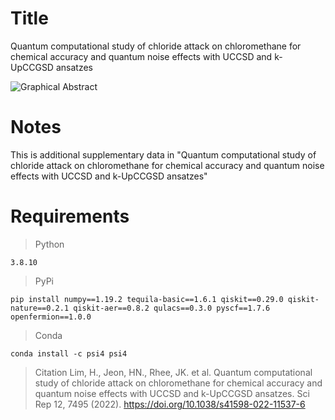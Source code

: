 # Title
Quantum computational study of chloride attack on chloromethane for chemical accuracy and quantum noise effects with UCCSD and k-UpCCGSD ansatzes

![Graphical Abstract](https://user-images.githubusercontent.com/48709737/159001918-e4cf47fd-6fdf-49e4-a398-783b4856aeeb.jpg)

# Notes
This is additional supplementary data in "Quantum computational study of chloride attack on chloromethane for chemical accuracy and quantum noise effects with UCCSD and k-UpCCGSD ansatzes"

# Requirements
> Python
<pre><code>3.8.10</code></pre>
> PyPi
<pre><code>pip install numpy==1.19.2 tequila-basic==1.6.1 qiskit==0.29.0 qiskit-nature==0.2.1 qiskit-aer==0.8.2 qulacs==0.3.0 pyscf==1.7.6 openfermion==1.0.0</code></pre>
> Conda
<pre><code>conda install -c psi4 psi4</code></pre>

> Citation
Lim, H., Jeon, HN., Rhee, JK. et al. Quantum computational study of chloride attack on chloromethane for chemical accuracy and quantum noise effects with UCCSD and k-UpCCGSD ansatzes. Sci Rep 12, 7495 (2022). https://doi.org/10.1038/s41598-022-11537-6
